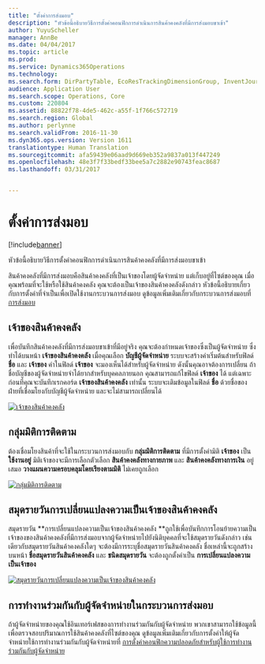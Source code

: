 ```yaml
---
title: "ตั้งค่าการส่งมอบ"
description: "หัวข้อนี้อธิบายวิธีการตั้งค่าคอนฟิกการดำเนินการสินค้าคงคลังที่มีการส่งมอบขาเข้า"
author: YuyuScheller
manager: AnnBe
ms.date: 04/04/2017
ms.topic: article
ms.prod: 
ms.service: Dynamics365Operations
ms.technology: 
ms.search.form: DirPartyTable, EcoResTrackingDimensionGroup, InventJournalName, InventJournalOwnershipChange, InventOwner, InventTableInventoryDimensionGroups, VendTable
audience: Application User
ms.search.scope: Operations, Core
ms.custom: 220804
ms.assetid: 88822f78-4de5-462c-a55f-1f766c572719
ms.search.region: Global
ms.author: perlynne
ms.search.validFrom: 2016-11-30
ms.dyn365.ops.version: Version 1611
translationtype: Human Translation
ms.sourcegitcommit: afa59439e06aad9d669eb352a9837a013f447249
ms.openlocfilehash: 48e3f7f33bedf33bee5a7c2882e90743feac8687
ms.lasthandoff: 03/31/2017


---
```


# <a name="set-up-consignment"></a>ตั้งค่าการส่งมอบ

[!include[banner](../includes/banner.md)]


หัวข้อนี้อธิบายวิธีการตั้งค่าคอนฟิกการดำเนินการสินค้าคงคลังที่มีการส่งมอบขาเข้า 

สินค้าคงคลังที่มีการส่งมอบคือสินค้าคงคลังที่เป็นเจ้าของโดยผู้จัดจำหน่าย แต่เก็บอยู่ที่ไซต์ของคุณ เมื่อคุณพร้อมที่จะใช้หรือใช้สินค้าคงคลัง คุณจะต้องเป็นเจ้าของสินค้าคงคลังดังกล่าว หัวข้อนี้อธิบายเกี่ยวกับการตั้งค่าที่จำเป็นเพื่อเปิดใช้งานกระบวนการส่งมอบ ดูข้อมูลเพิ่มเติมเกี่ยวกับกระบวนการส่งมอบที่ [การส่งมอบ](consignment.md)

## <a name="inventory-owners"></a>เจ้าของสินค้าคงคลัง
เพื่อบันทึกสินค้าคงคลังที่มีการส่งมอบขาเข้าที่มีอยู่จริง คุณจะต้องกำหนดเจ้าของซึ่งเป็นผู้จัดจำหน่าย ซึ่งทำได้บนหน้า **เจ้าของสินค้าคงคลัง** เมื่อคุณเลือก **บัญชีผู้จัดจำหน่าย** ระบบจะสร้างค่าเริ่มต้นสำหรับฟิลด์ **ชื่อ** และ **เจ้าของ** ค่าในฟิลด์ **เจ้าของ** จะมองเห็นได้สำหรับผู้จัดจำหน่าย ดังนั้นคุณอาจต้องการเปลี่ยน ถ้าชื่อบัญชีของผู้จัดจำหน่ายจำได้ยากสำหรับบุคคลภายนอก คุณสามารถแก้ไขฟิลด์ **เจ้าของ** ได้ แต่เฉพาะก่อนที่คุณจะบันทึกเรกคอร์ด **เจ้าของสินค้าคงคลัง** เท่านั้น ระบบจะเติมข้อมูลในฟิลด์ **ชื่อ** ด้วยชื่อของฝ่ายที่เชื่อมโยงกับบัญชีผู้จัดจำหน่าย และจะไม่สามารถเปลี่ยนได้ 

[![เจ้าของสินค้าคงคลัง](./media/inventory-owners.png)](./media/inventory-owners.png)

## <a name="tracking-dimension-group"></a>กลุ่มมิติการติดตาม
ต้องเชื่อมโยงสินค้าที่จะใช้ในกระบวนการส่งมอบกับ **กลุ่มมิติการติดตาม** ที่มีการตั้งค่ามิติ **เจ้าของ** เป็น **ใช้งานอยู่** มิติเจ้าของจะมีการเลือกตัวเลือก **สินค้าคงคลังทางกายภาพ** และ **สินค้าคงคลังทางการเงิน** อยู่เสมอ **วางแผนความครอบคลุมโดยเรียงตามมิติ** ไม่เคยถูกเลือก 

[![กลุ่มมิติการติดตาม](./media/tracking-dimension-group.png)](./media/tracking-dimension-group.png)

## <a name="inventory-ownership-change-journal"></a>สมุดรายวันการเปลี่ยนแปลงความเป็นเจ้าของสินค้าคงคลัง
สมุดรายวัน **การเปลี่ยนแปลงความเป็นเจ้าของสินค้าคงคลัง **ถูกใช้เพื่อบันทึกการโอนย้ายความเป็นเจ้าของของสินค้าคงคลังที่มีการส่งมอบจากผู้จัดจำหน่ายไปยังนิติบุคคลที่จะใช้สมุดรายวันดังกล่าว เช่นเดียวกับสมุดรายวันสินค้าคงคลังใดๆ จะต้องมีการระบุชื่อสมุดรายวันสินค้าคงคลัง ชื่อเหล่านี้จะถูกสร้างบนหน้า **ชื่อสมุดรายวันสินค้าคงคลัง** และ **ชนิดสมุดรายวัน** จะต้องถูกตั้งค่าเป็น **การเปลี่ยนแปลงความเป็นเจ้าของ** 

[![สมุดรายวันการเปลี่ยนแปลงความเป็นเจ้าของสินค้าคงคลัง](./media/inventory-ownership-change-journal.png)](./media/inventory-ownership-change-journal.png)

## <a name="vendor-collaboration-in-consignment-processes"></a>การทำงานร่วมกันกับผู้จัดจำหน่ายในกระบวนการส่งมอบ
ถ้าผู้จัดจำหน่ายของคุณใช้อินเทอร์เฟสของการทำงานร่วมกันกับผู้จัดจำหน่าย พวกเขาสามารถใช้ข้อมูลนี้เพื่อตรวจสอบปริมาณการใช้สินค้าคงคลังที่ไซต์ของคุณ ดูข้อมูลเพิ่มเติมเกี่ยวกับการตั้งค่าให้ผู้จัดจำหน่ายใช้การทำงานร่วมกันกับผู้จัดจำหน่ายที่ [การตั้งค่าคอนฟิกความปลอดภัยสำหรับผู้ใช้การทำงานร่วมกันกับผู้จัดจำหน่าย](../procurement/configure-security-vendor-portal-users.md)




